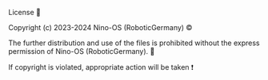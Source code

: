License 🔗

Copyright (c) 2023-2024 Nino-OS (RoboticGermany) ©

The further distribution and use of the files is prohibited without the express permission of Nino-OS (RoboticGermany). 🔐

If copyright is violated, appropriate action will be taken ❗
